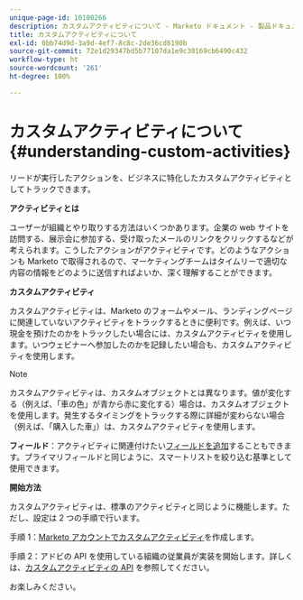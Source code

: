 ```yaml
---
unique-page-id: 10100266
description: カスタムアクティビティについて - Marketo ドキュメント - 製品ドキュメント
title: カスタムアクティビティについて
exl-id: 0bb74d9d-3a9d-4ef7-8c8c-2de36cd6190b
source-git-commit: 72e1d29347bd5b77107da1e9c30169cb6490c432
workflow-type: ht
source-wordcount: '261'
ht-degree: 100%

---
```


# カスタムアクティビティについて {#understanding-custom-activities}

リードが実行したアクションを、ビジネスに特化したカスタムアクティビティとしてトラックできます。

**アクティビティとは**

ユーザーが組織とやり取りする方法はいくつかあります。企業の web サイトを訪問する、展示会に参加する、受け取ったメールのリンクをクリックするなどが考えられます。こうしたアクションがアクティビティです。どのようなアクションも Marketo で取得されるので、マーケティングチームはタイムリーで適切な内容の情報をどのように送信すればよいか、深く理解することができます。

**カスタムアクティビティ**

カスタムアクティビティは、Marketo のフォームやメール、ランディングページに関連していないアクティビティをトラックするときに便利です。例えば、いつ現金を預けたのかをトラックしたい場合には、カスタムアクティビティを使用します。いつウェビナーへ参加したのかを記録したい場合も、カスタムアクティビティを使用します。

>[!NOTE]
>
>カスタムアクティビティは、カスタムオブジェクトとは異なります。値が変化する（例えば、「車の色」が青から赤に変化する）場合は、カスタムオブジェクトを使用します。発生するタイミングをトラックする際に詳細が変わらない場合（例えば、「購入した車」）は、カスタムアクティビティを使用します。

**フィールド**：アクティビティに関連付けたい[フィールドを追加](/help/marketo/product-docs/administration/marketo-custom-activities/add-edit-delete-marketo-custom-activity-fields.md)することもできます。プライマリフィールドと同じように、スマートリストを絞り込む基準として使用できます。

**開始方法**

カスタムアクティビティは、標準のアクティビティと同じように機能します。ただし、設定は 2 つの手順で行います。

手順 1：[Marketo アカウントでカスタムアクティビティ](/help/marketo/product-docs/administration/marketo-custom-activities/create-a-custom-activity.md)を作成します。

手順 2：アドビの API を使用している組織の従業員が実装を開始します。詳しくは、[カスタムアクティビティの API](https://developers.marketo.com/documentation/rest/add-custom-activities/) を参照してください。

お楽しみください。
